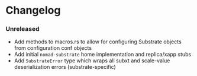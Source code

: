 # Changelog

### Unreleased

- Add methods to macros.rs to allow for configuring Substrate objects from configuration conf objects
- Add initial `nomad-substrate` home implementation and replica/xapp stubs
- Add `SubstrateError` type which wraps all subxt and scale-value deserialization errors (substrate-specific)
